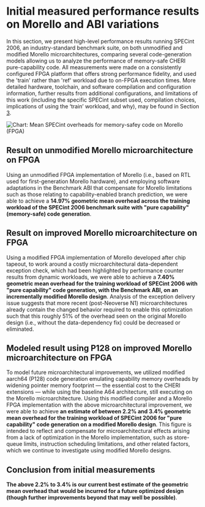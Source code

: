 # Initial measured performance results on Morello and ABI variations

In this section, we present high-level performance results running SPECint
2006, an industry-standard benchmark suite, on both unmodified and modified
Morello microarchitectures, comparing several code-generation models allowing
us to analyze the performance of memory-safe CHERI pure-capability code.
All measurements were made on a consistently configured FPGA platform that
offers strong performance fidelity, and used the 'train' rather than 'ref'
workload due to on-FPGA execution times.
More detailed hardware, toolchain, and software compilation and configuration
information, further results from additional configurations, and limitations
of this work (including the specific SPECint subset used, compilation choices,
implications of using the ‘train’ workload, and why), may be found in Section
[3](../performance-methodology/index.md#performance-methodology).

![Chart: Mean SPECint overheads for memory-safey code on Morello
  (FPGA)](specint-overhead-summary.svg)

## Result on unmodified Morello microarchitecture on FPGA

Using an unmodified FPGA implementation of Morello (i.e., based on RTL used
for first-generation Morello hardware), and employing software adaptations in
the Benchmark ABI that compensate for Morello limitations such as those
relating to capability-enabled branch prediction, we were able to achieve a
**14.97% geometric mean overhead across the training workload of the SPECint
2006 benchmark suite with "pure capability" (memory-safe) code generation**.

## Result on improved Morello microarchitecture on FPGA

Using a modified FPGA implementation of Morello developed after chip tapeout,
to work around a costly microarchitectural data-dependent exception check,
which had been highlighted by performance counter results from dynamic
workloads, we were able to achieve a **7.40% geometric mean overhead for the
training workload of SPECint 2006 with "pure capability" code generation, with
the Benchmark ABI, on an incrementally modified Morello design**.
Analysis of the exception delivery issue suggests that more recent
(post-Neoverse N1) microarchitectures already contain the changed behavior
required to enable this optimization such that this roughly 51% of the
overhead seen on the original Morello design (i.e., without the
data-dependency fix) could be decreased or eliminated.

## Modeled result using P128 on improved Morello microarchitecture on FPGA

To model future microarchitectural improvements, we utilized modified aarch64
(P128) code generation emulating capability memory overheads by widening
pointer memory footprint &mdash; the essential cost to the CHERI extensions
&mdash; while using the baseline A64 architecture, still executing on the
Morello microarchitecture.
Using this modified compiler and a Morello FPGA implementation with the above
microarchitectural improvement, we were able to achieve **an estimate of
between 2.2% and 3.4% geometric mean overhead for the training workload of
SPECint 2006 for "pure capability" code generation on a modified Morello
design**.
This figure is intended to reflect and compensate for microarchitectural
effects arising from a lack of optimization in the Morello implementation,
such as store-queue limits, instruction scheduling limitations, and other
related factors, which we continue to investigate using modified Morello
designs.

## Conclusion from initial measurements

**The above 2.2% to 3.4% is our current best estimate of the geometric mean
overhead that would be incurred for a future optimized design (though further
improvements beyond that may well be possible)**.
